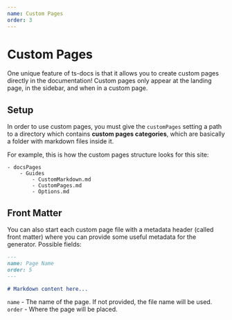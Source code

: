 ```yaml
---
name: Custom Pages
order: 3
---
```


# Custom Pages

One unique feature of ts-docs is that it allows you to create custom pages directly in the documentation! Custom pages only appear at the landing page, in the sidebar, and when in a custom page.

## Setup

In order to use custom pages, you must give the `customPages` setting a path to a directory which contains **custom pages categories**, which are basically a folder with markdown files inside it. 

For example, this is how the custom pages structure looks for this site:

```
- docsPages
    - Guides
        - CustomMarkdown.md
        - CustomPages.md
        - Options.md
```

## Front Matter

You can also start each custom page file with a metadata header (called front matter) where you can provide some useful metadata for the generator. Possible fields:

```md
---
name: Page Name
order: 5
---

# Markdown content here...
```

`name` - The name of the page. If not provided, the file name will be used.     
`order` - Where the page will be placed.

